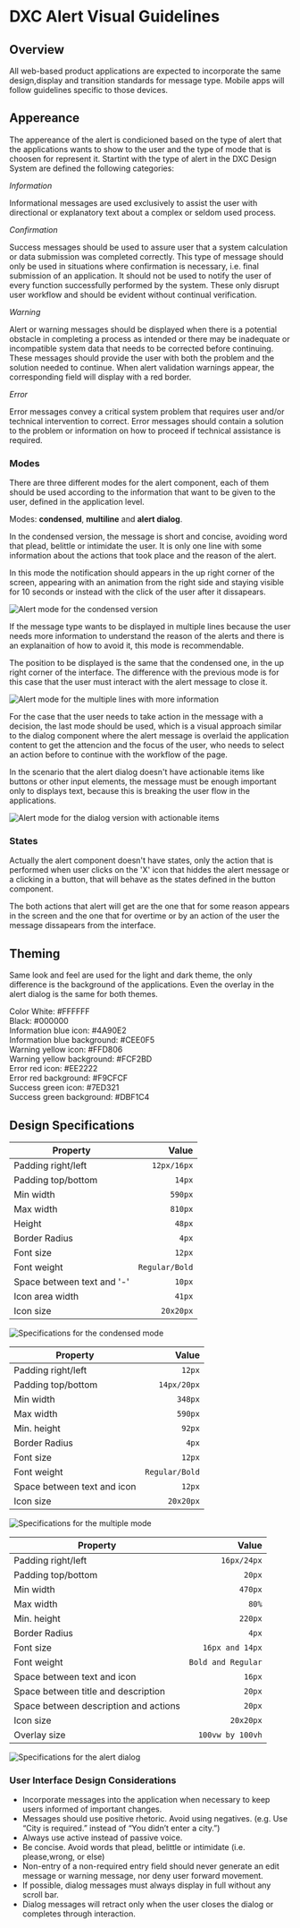 # DXC Alert Visual Guidelines

## Overview

All web-based product applications are expected to incorporate the same design,display and transition standards for message type. Mobile apps will follow guidelines specific to those devices.

## Appereance

The appereance of the alert is condicioned based on the type of alert that the applications wants to show to the user and the type of mode that is choosen for represent it. Startint with the type of alert in the DXC Design System are defined the following categories:

*Information*

Informational messages are used exclusively to assist the user with directional or explanatory text about a complex or seldom used process. 

*Confirmation*

Success messages should be used to assure user that a system calculation or data submission was completed correctly. This type of message should only be used in situations where confirmation is necessary, i.e. final submission of an application. It should not be used to notify the user of every function successfully performed by the system. These only disrupt user workflow and should be evident without continual verification.

*Warning*

Alert or warning messages should be displayed when there is a potential obstacle in completing a process as intended or there may be inadequate or incompatible system data that needs to be corrected before continuing. These messages should provide the user with both the problem and the solution needed to continue. When alert validation warnings appear, the corresponding field will display with a red border.

*Error*

Error messages convey a critical system problem that requires user and/or technical intervention to correct. Error messages should contain a solution to the problem or information on how to proceed if technical assistance is required.


### Modes

There are three different modes for the alert component, each of them should be used according to the information that want to be given to the user, defined in the application level.

Modes: __condensed__, __multiline__ and __alert dialog__.

In the condensed version, the message is short and concise, avoiding word that plead, belittle or intimidate the user. It is only one line with some information about the actions that took place and the reason of the alert.

In this mode the notification should appears in the up right corner of the screen, appearing with an animation from the right side and staying visible for 10 seconds or instead with the click of the user after it dissapears.

![Alert mode for the condensed version](images/alert_mode_condensed.png)

If the message type wants to be displayed in multiple lines because the user needs more information to understand the reason of the alerts and there is an explanaition of how to avoid it, this mode is recommendable.

The position to be displayed is the same that the condensed one, in the up right corner of the interface. The difference with the previous mode is for this case that the user must interact with the alert message to close it. 

![Alert mode for the multiple lines with more information](images/alert_mode_multi.png)

For the case that the user needs to take action in the message with a decision, the last mode should be used, which is a visual approach similar to the dialog component where the alert message is overlaid the application content to get the attencion and the focus of the user, who needs to select an action before to continue with the workflow of the page. 

In the scenario that the alert dialog doesn't have actionable items like buttons or other input elements, the message must be enough important only to displays text, because this is breaking the user flow in the applications.

![Alert mode for the dialog version with actionable items](images/alert_mode_dialog.png)

### States

Actually the alert component doesn't have states, only the action that is performed when user clicks on the 'X' icon that hiddes the alert message or a clicking in a button, that will behave as the states defined in the button component.

The both actions that alert will get are the one that for some reason appears in the screen and the one that for overtime or by an action of the user the message dissapears from the interface.

## Theming

Same look and feel are used for the light and dark theme, the only difference is the background of the applications. Even the overlay in the alert dialog is the same for both themes.

Color
White: #FFFFFF  
Black: #000000  
Information blue icon: #4A90E2  
Information blue background: #CEE0F5  
Warning yellow icon: #FFD806  
Warning yellow background: #FCF2BD  
Error red icon: #EE2222  
Error red background: #F9CFCF  
Success green icon: #7ED321  
Success green background: #DBF1C4  

## Design Specifications

| Property           | Value|
|--------------------|------:|
| Padding right/left | `12px/16px`|
| Padding top/bottom | `14px`|
| Min width          | `590px` |
| Max width          | `810px` |
| Height             | `48px` |
| Border Radius      | `4px` |
| Font size          | `12px` |
| Font weight        | `Regular/Bold` |
| Space between text and '-' | `10px` |
| Icon area width    | `41px` |
| Icon size          | `20x20px` |

![Specifications for the condensed mode](images/alert_specs_condensed.png)

| Property           | Value|
|--------------------|------:|
| Padding right/left | `12px`|
| Padding top/bottom | `14px/20px`|
| Min width          | `348px` |
| Max width          | `590px` |
| Min. height        | `92px` |
| Border Radius      | `4px` |
| Font size          | `12px` |
| Font weight        | `Regular/Bold` |
| Space between text and icon | `12px` |
| Icon size          | `20x20px` |

![Specifications for the multiple mode](images/alert_specs_multi.png)

| Property           | Value|
|--------------------|------:|
| Padding right/left | `16px/24px`|
| Padding top/bottom | `20px`|
| Min width          | `470px` |
| Max width          | `80%` |
| Min. height        | `220px` |
| Border Radius      | `4px` |
| Font size          | `16px and 14px` |
| Font weight        | `Bold and Regular` |
| Space between text and icon | `16px` |
| Space between title and description | `20px` |
| Space between description and actions | `20px` |
| Icon size          | `20x20px` |
| Overlay size       | `100vw by 100vh` |

![Specifications for the alert dialog](images/alert_specs_dialog.png)

### User Interface Design Considerations

- Incorporate messages into the application when necessary to keep users informed of important changes.
- Messages should use positive rhetoric. Avoid using negatives. (e.g. Use “City is required.” instead of “You didn’t enter a city.”)
- Always use active instead of passive voice.
- Be concise. Avoid words that plead, belittle or intimidate (i.e. please,wrong, or else)
- Non-entry of a non-required entry field should never generate an edit message or warning message, nor deny user forward movement.
- If possible, dialog messages must always display in full without any scroll bar.
- Dialog messages will retract only when the user closes the dialog or completes through interaction.
